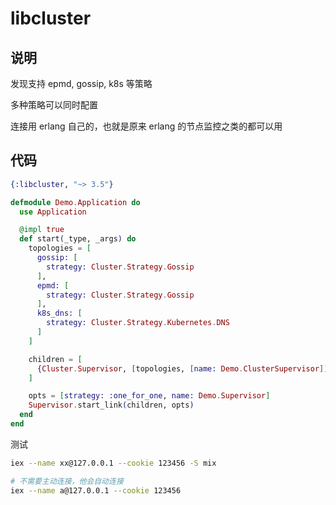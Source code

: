 # libcluster

## 说明

发现支持 epmd, gossip, k8s 等策略

多种策略可以同时配置

连接用 erlang 自己的，也就是原来 erlang 的节点监控之类的都可以用

## 代码

```elixir
{:libcluster, "~> 3.5"}
```

```elixir
defmodule Demo.Application do
  use Application

  @impl true
  def start(_type, _args) do
    topologies = [
      gossip: [
        strategy: Cluster.Strategy.Gossip
      ],
      epmd: [
        strategy: Cluster.Strategy.Gossip
      ],
      k8s_dns: [
        strategy: Cluster.Strategy.Kubernetes.DNS
      ]
    ]

    children = [
      {Cluster.Supervisor, [topologies, [name: Demo.ClusterSupervisor]]}
    ]

    opts = [strategy: :one_for_one, name: Demo.Supervisor]
    Supervisor.start_link(children, opts)
  end
end
```

测试

```sh
iex --name xx@127.0.0.1 --cookie 123456 -S mix

# 不需要主动连接，他会自动连接
iex --name a@127.0.0.1 --cookie 123456
```
